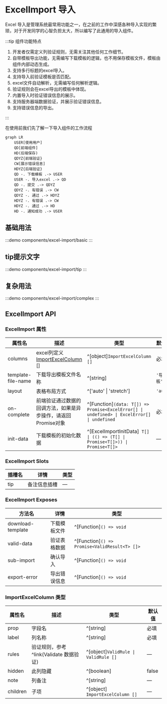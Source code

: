 # ExcelImport 导入

Excel 导入是管理系统最常用功能之一，在之前的工作中深感各种导入实现的繁琐，对于开发同学的心智负担太大，所以编写了此通用的导入组件。

:::tip 组件功能特点

1. 开发者仅需定义列验证规则，无需关注其他任何工作细节。
2. 自带模板导出功能，无需编写下载模板的逻辑，也不用保存模板文件，模板由组件内部动态生成。
3. 支持多行标题的excel导入。
4. 支持导入前验证模板是否匹配。
5. excel文件自动解析，无需编写任何解析逻辑。
6. 验证规则会在excel导出的模板中体现。
7. 内置导入时验证错误信息的展示。
8. 支持服务器端数据验证，并展示验证错误信息。
9. 支持错误信息的导出。

:::

在使用前我们先了解一下导入组件的工作流程

```mermaid
graph LR
    USER[使用用户]
    QD[前端组件]
    HD(后端保存)
    QDYZ{前端验证}
    CW[展示错误信息]
    HDYZ{后端验证}
    QD -. 下载模板 .-> USER
    USER -. 导入excel .-> QD
    QD -. 提交 .-> QDYZ
    QDYZ -. 有错误 .-> CW
    QDYZ -. 通过 .-> HDYZ
    HDYZ -. 有错误 .-> CW
    HDYZ -. 通过 .-> HD
    HD -. 通知成功 .-> USER
```

## 基础用法

:::demo
components/excel-import/basic
:::

## tip提示文字

:::demo
components/excel-import/tip
:::

## 复杂用法

:::demo
components/excel-import/complex
:::

## ExcelImport API

### ExcelImport 属性

| 属性名                | 描述                                                     | 类型                                                                                          | 默认值      |
|--------------------|--------------------------------------------------------|---------------------------------------------------------------------------------------------|----------|
| columns            | excel列定义 [ImportExcelColumn](#importexcelcolumn-类型) [] | ^[object]`ImportExcelColumn []`                                                             | 必填       |
| template-file-name | 下载导出模板文件名称                                             | ^[string]                                                                                   | `'导入模板'` |
| layout             | 表格布局方式                                                 | ^['auto' \| 'stretch']                                                                      | `'auto'` |
| on-complete        | 前端验证通过数据的回调方法，如果是异步操作，请返回Promise对象                     | ^[Function]`(data: T[]) => Promise<ExcelError[] \| undefined> \| ExcelError[] \| undefined` | 必填       |
| init-data          | 下载模板的初始化数据                                             | ^[ExcelImportInitData]` T[] \| (() => (T[] \| Promise<T[]>)) \| Promise<T[]>`               | —        |

### ExcelImport Slots

| 插槽名 | 详情     | 类型 |
|-----|--------|----|
| tip | 备注信息插槽 | —  |

### ExcelImport Exposes

| 方法名               | 详情     | 类型                                            |
|-------------------|--------|-----------------------------------------------|
| download-template | 下载模板文件 | ^[Function]`() => void`                       |
| valid-data        | 验证表格数据 | ^[Function]`() => Promise<ValidResult<T> []>` |
| sub-import        | 确认导入   | ^[Function]`() => void`                       |
| export-error      | 导出错误信息 | ^[Function]`() => void`                       |

### ImportExcelColumn 类型

| 属性名      | 描述                           | 类型                                   | 默认值   |
|----------|------------------------------|--------------------------------------|-------|
| prop     | 字段名                          | ^[string]                            | 必填    |
| label    | 列名称                          | ^[string]                            | 必填    |
| rules    | 验证规则，参考 ^link(Validate 数据验证) | ^[object]`ValidRule \| ValidRule []` | —     |
| hidden   | 此列隐藏                         | ^[boolean]                           | false |
| note     | 列备注                          | ^[string]                            | —     |
| children | 子项                           | ^[object]` ImportExcelColumn []`     | —     |
